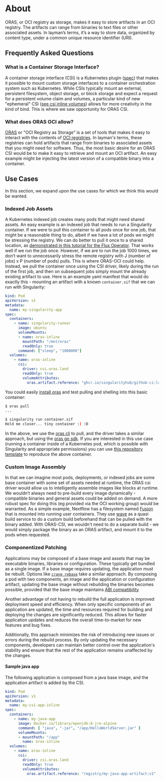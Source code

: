 # About

ORAS, or OCI registry as storage, makes it easy to store artifacts in an OCI registry. The artifacts can range from binaries to text files or other associated assets. In layman’s terms, it’s a way to store data, organized by content type, under a common unique resource identifier (URI).

## Frequently Asked Questions

### What is a Container Storage Interface?

A container storage interface (CSI) is a Kubernetes plugin ([spec](https://github.com/container-storage-interface/spec/blob/master/spec.md)) that makes it possible to mount custom storage interfaces to a container orchestration system such as Kubernetes. While CSIs typically mount an external, persistent filesystem, object storage, or block storage and expect a request for a persistent volume claim and volumes, a particular kind of new "ephemeral" CSI ([see csi inline volumes](https://kubernetes.io/blog/2022/08/29/csi-inline-volumes-ga/)) allows for more creativity in the kind of bind. This is where we saw opportunity for ORAS CSI.

### What does ORAS OCI allow?

[ORAS](https://oras.land) or "OCI Registry as Storage" is a set of tools that makes it easy to interact with the contents of [OCI registries](https://oras.land/#what-are-oci-registries). In layman's terms, these registries can hold artifacts that range from binaries to associated assets that you might need for software. Thus, the most basic desire for an ORAS CSI would be to make it easy to retrieve and mount an OCI artifact. An easy example might be injecting the latest version of a compatible binary into a container.

## Use Cases

In this section, we expand upon the use cases for which we think this would be wanted.

### Indexed Job Assets

A Kubernetes indexed job creates many pods that might need shared assets. An easy example is an indexed job that needs to run a Singularity container. If we were to pull this container to all pods once for one job, that might be a reasonable thing to do, albeit if we have a lot of pods we might be stressing the registry. We can do better to pull it once to a shared location, as [demonstrated in this tutorial for the Flux Operator](https://flux-framework.org/flux-operator/tutorials/singularity.html). That works well if we run the job once. However, if we are to run the job 1000 times, we don’t want to unnecessarily stress the remote registry with J (number of jobs) x P (number of pods) pulls. This is where ORAS-OCI could help. Instead, we pull the container once using the CSI driver, likely during the run of the first job, and then on subsequent jobs simply mount the already existing artifact to use. Here is an example yaml manifest that would do exactly this - mounting an artifact with a known `container.sif` that we can run with Singularity:

```yaml
kind: Pod
apiVersion: v1
metadata:
  name: my-singularity-app
spec:
  containers:
    - name: singularity-runner
      image: ubuntu
      volumeMounts:
      - name: oras-inline
        mountPath: "/mnt/oras"
        readOnly: true
      command: ["sleep", "1000000"]
  volumes:
    - name: oras-inline
      csi:
        driver: csi.oras.land
        readOnly: true
        volumeAttributes:
          oras.artifact.reference: "ghcr.io/singularityhub/github-ci:latest"
```

You could easily [install oras](https://oras.land/cli/) and test pulling and shelling into this basic container:

```bash
$ oras pull
...
```
```bash
$ singularity run container.sif 
Hold me closer... tiny container :) :D
```

In the above, we use the [oras cli](https://github.com/oras-project/oras) to pull, and the driver takes a similar approach, but using the [oras go sdk](https://github.com/oras-project/oras-go). If you are interested in this use case (running a container inside of a Kubernetes pod, which is possible with Singularity and appropriate permissions) you can use [this repository template](https://github.com/singularityhub/github-ci/) to reproduce the above container.

### Custom Image Assembly

In that we can imagine most pods, deployments, or indexed jobs are some base container with some set of assets needed at runtime, the ORAS csi driver would allow us to intelligently assemble images like blocks at runtime. We wouldn’t always need to pre-build every image dynamically - compatible binaries and general assets could be added on demand. A more robust spec for doing this (eg provided via the OCI working group) would be warranted.
As a simple example, Nextflow has a filesystem named [Fusion](https://seqera.io/fusion/) that is mounted into running user containers. They use [wave](https://seqera.io/wave/) as a quasi build service to do a custom build beforehand that can be pulled with the binary added. With ORAS-CSI, we wouldn't need to do a separate build - we would simply package the binary as an ORAS artifact, and mount it to the pods when requested.

### Componentized Patching

Applications may be composed of a base image and assets that may be executable binaries, libraries or configuration. These typically get bundled as a single image.  If a base image requires updating, the application must be rebuilt. Options like [`crane rebase`](https://github.com/google/go-containerregistry/blob/main/cmd/crane/doc/crane_rebase.md) take a similar approach. By composing a pod with two components, an image and the application or configuration artifact, updating the base image without rebuilding the binaries becomes possible, provided that the base image maintains [ABI compatibility](https://en.wikipedia.org/wiki/Application_binary_interface)

Another advantage of not having to rebuild the full application is improved deployment speed and efficiency. When only specific components of an application are updated, the time and resources required for building and deploying the changes are significantly reduced. This allows for faster application updates and reduces the overall time-to-market for new features and bug fixes.

Additionally, this approach minimizes the risk of introducing new issues or errors during the rebuild process. By only updating the necessary components, developers can maintain better control over the application's stability and ensure that the rest of the application remains unaffected by the changes.

#### Sample java app

The following application is composed from a java base image, and the application artifact is added by the CSI.

```yaml
kind: Pod
apiVersion: v1
metadata:
  name: my-csi-app-inline
spec:
  containers:
    - name: my-java-app
      image: docker.io/library/openjdk:8-jre-alpine
      command: [ "java", "-jar", "/app/HelloWorldServer.jar" ]
      volumeMounts:
      - mountPath: "/app"
        name: oras-inline
  volumes:
    - name: oras-inline
      csi:
        driver: csi.oras.land
        readOnly: true
        volumeAttributes:
          oras.artifact.reference: "registry/my-java-app-artifact:v1"
```

